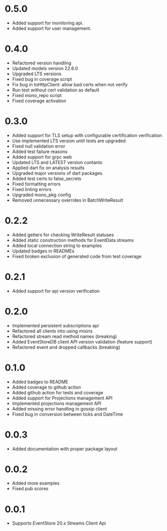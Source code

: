 # 0.5.0
- Added support for monitoring api.
- Added support for user management.

# 0.4.0
- Refactored version handling
- Updated models version 22.6.0
- Upgraded LTS versions
- Fixed bug in coverage script
- Fix bug in toHttpClient: allow bad certs when not verify
- Run test without cert validation as default
- Fixed mono_repo script
- Fixed coverage activation

# 0.3.0
- Added support for TLS setup with configurable certification verification
- Use implemented LTS version until tests are upgraded
- Fixed null validation error
- Added test failure reasons
- Added support for grpc web
- Updated LTS and LATEST version contants
- Applied dart fix on analysis results
- Upgraded major versions of dart packages
- Added test certs to false_secrets
- Fixed formatting errors
- Fixed linting errors
- Upgraded mono_pkg config
- Removed unnecessary overrides in BatchWriteResult

# 0.2.2
- Added getters for checking WriteResult statuses
- Added static construction methods for EventData streams
- Added local connection string to examples
- Updated badges in READMEs
- Fixed broken exclusion of generated code from test coverage

# 0.2.1
- Added support for api version verification

# 0.2.0
- Implemented persistent subscriptions api 
- Refactored all clients into using mixins 
- Refactored stream read method names (breaking) 
- Added EventStoreDB client API version validation (feature support) 
- Refactored event and dropped callbacks (breaking)

# 0.1.0
- Added badges to README
- Added coverage to github action
- Added github action for tests and coverage
- Added support for Projections management API
- Implemented projections management API
- Added missing error handling in gossip client
- Fixed bug in conversion between ticks and DateTime

# 0.0.3
- Added documentation with proper package layout

# 0.0.2

- Added more examples
- Fixed pub scores

# 0.0.1

- Supports EventStore 20.x Streams Client Api

